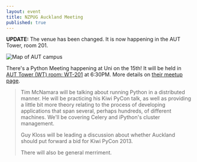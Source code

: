 ```yaml
---
layout: event
title: NZPUG Auckland Meeting
published: true
---
```


**UPDATE:** The venue has been changed. It is now happening in the AUT Tower, room 201.

![Map of AUT campus](http://photos3.meetupstatic.com/photos/event/1/7/2/2/event_149105922.jpeg)

There's a Python Meeting happening at Uni on the 15th! It will be held in [AUT Tower (WT) room: WT-201][1] at 6:30PM. More details on [their meetup page][2].

> Tim McNamara will be talking about running Python in a distributed manner. He will be practicing his Kiwi PyCon talk, as well as providing a little bit more theory relating to the process of developing applications that span several, perhaps hundreds, of different machines. We'll be covering Celery and iPython's cluster management.
> 
> Guy Kloss will be leading a discussion about whether Auckland should put forward a bid for Kiwi PyCon 2013.
> 
> There will also be general merriment.

[1]: http://photos3.meetupstatic.com/photos/event/1/7/2/2/event_149105922.jpeg
[2]: http://www.meetup.com/nz-python-user-group/events/71472392/